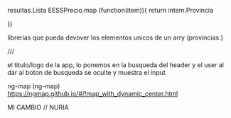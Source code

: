 resultas.Lista EESSPrecio.map (function(item)){
return intem.Provincia    

})

librerias que pueda devover los elementos unicos de un arry (provincias.)

///

el titulo/logo de la app, lo ponemos en la busqueda del header y el user al dar al boton de busqueda se oculte y muestra el input 


ng-map (ng-map)
https://ngmap.github.io/#/!map_with_dynamic_center.html


MI CAMBIO // NURIA
